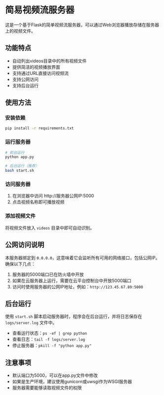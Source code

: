# 简易视频流服务器

这是一个基于Flask的简单视频流服务器，可以通过Web浏览器播放存储在服务器上的视频文件。

## 功能特点

- 自动列出videos目录中的所有视频文件
- 提供简洁的视频播放界面
- 支持通过URL直接访问视频流
- 支持公网访问
- 支持后台运行

## 使用方法

### 安装依赖

```bash
pip install -r requirements.txt
```

### 运行服务器

```bash
# 前台运行
python app.py

# 后台运行（推荐）
bash start.sh
```

### 访问服务器

1. 在浏览器中访问 http://服务器公网IP:5000
2. 点击视频名称即可播放视频

### 添加视频文件

将视频文件放入 `videos` 目录中即可自动识别。

## 公网访问说明

本服务器绑定到 `0.0.0.0`，这意味着它会监听所有可用的网络接口，包括公网IP。确保以下几点：

1. 服务器的5000端口已在防火墙中开放
2. 如果在云服务器上运行，需要在云平台控制台中开放5000端口
3. 访问时使用服务器的公网IP地址，例如：`http://123.45.67.89:5000`

## 后台运行

使用 `start.sh` 脚本启动服务器时，程序会在后台运行，并将日志保存在 `logs/server.log` 文件中。

- 查看运行状态：`ps -ef | grep python`
- 查看日志：`tail -f logs/server.log`
- 停止服务器：`pkill -f "python app.py"`

## 注意事项

- 默认端口为5000，可以在app.py文件中修改
- 如果是生产环境，建议使用gunicorn或uwsgi作为WSGI服务器
- 服务器需要能够读取视频文件的权限 